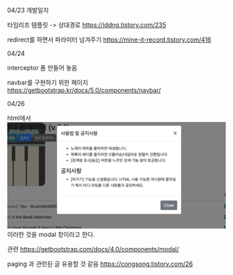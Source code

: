 04/23 개발일지

타임리프 템플릿 -> 상대경로
https://jddng.tistory.com/235

redirect를 하면서 파라미터 넘겨주기
https://mine-it-record.tistory.com/416


04/24

interceptor 폼 만들어 놓음

navbar를 구현하기 위한 페이지
https://getbootstrap.kr/docs/5.0/components/navbar/


04/26

html에서 
![img.png](img.png)
이러한 것을 modal 창이라고 한다.

관련
https://getbootstrap.com/docs/4.0/components/modal/

paging 과 관련된 글 유용할 것 같음
https://congsong.tistory.com/26